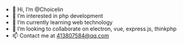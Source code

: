 - 👋 Hi, I’m @Choicelin
- 👀 I’m interested in php development
- 🌱 I’m currently learning web technology
- 💞️ I’m looking to collaborate on electron, vue, express.js, thinkphp
- 📫 Contact me at 413807584@qq.com
